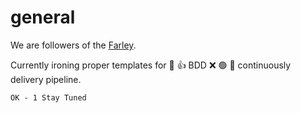 # general

We are followers of the [Farley](http://continousdelivery.com).

Currently ironing proper templates for 🧪 👍 BDD ❌ 🟢 🔹 continuously delivery pipeline. 

```tap
OK - 1 Stay Tuned
```
